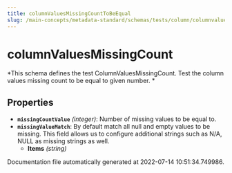 ```yaml
---
title: columnValuesMissingCountToBeEqual
slug: /main-concepts/metadata-standard/schemas/tests/column/columnvaluesmissingcounttobeequal
---
```


# columnValuesMissingCount

*This schema defines the test ColumnValuesMissingCount. Test the column values missing count to be equal to given number. *

## Properties

- **`missingCountValue`** *(integer)*: Number of missing values to be equal to.
- **`missingValueMatch`**: By default match all null and empty values to be missing. This field allows us to configure additional strings such as N/A, NULL as missing strings as well.
  - **Items** *(string)*


Documentation file automatically generated at 2022-07-14 10:51:34.749986.
